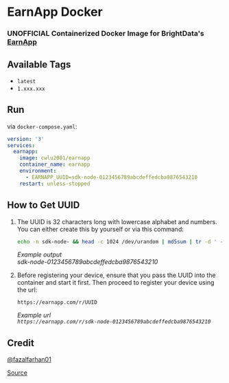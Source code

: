 # EarnApp Docker
### UNOFFICIAL Containerized Docker Image for BrightData's [EarnApp](https://earnapp.com/)

## Available Tags
+ `latest`
+ `1.xxx.xxx`

## Run
via `docker-compose.yaml`:
```yaml
version: '3'
services:
  earnapp:
    image: cwlu2001/earnapp
    container_name: earnapp
    environment:
      - EARNAPP_UUID=sdk-node-0123456789abcdeffedcba9876543210
    restart: unless-stopped
```
 
## How to Get UUID
1.  The UUID is 32 characters long with lowercase alphabet and numbers. You can either create this by yourself or via this command:
    ```bash
    echo -n sdk-node- && head -c 1024 /dev/urandom | md5sum | tr -d ' -'
    ```

    *Example output* </br>
    *sdk-node-0123456789abcdeffedcba9876543210*

2.  Before registering your device, ensure that you pass the UUID into the container and start it first. Then proceed to register your device using the url:
    ```
    https://earnapp.com/r/UUID
    ```
    *Example url* </br>
    *`https://earnapp.com/r/sdk-node-0123456789abcdeffedcba9876543210`*

## Credit
[@fazalfarhan01](https://github.com/fazalfarhan01/EarnApp-Docker)


[Source](https://github.com/cwlu2001/EarnApp-Docker-lite)
